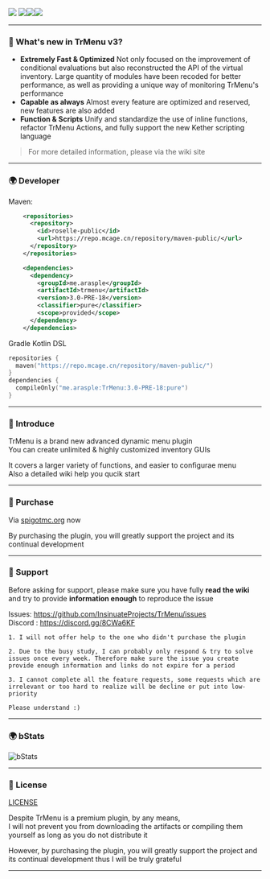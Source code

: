 ![](https://i.loli.net/2021/02/09/Mgv3z51fL8poh4W.png)
![](https://img.shields.io/github/last-commit/Arasple/TrMenu?logo=artstation&style=for-the-badge&color=9266CC)![](https://img.shields.io/github/issues/InsinuateProjects/TrMenu?style=for-the-badge&logo=slashdot)![](https://img.shields.io/github/release/Arasple/TrMenu?style=for-the-badge&color=00C58E&logo=ionic)

---

### 🔔 What's new in TrMenu v3?

- **Extremely Fast & Optimized** Not only focused on the improvement of conditional evaluations but also reconstructed
  the API of the virtual inventory. Large quantity of modules have been recoded for better performance, as well as
  providing a unique way of monitoring TrMenu's performance
- **Capable as always** Almost every feature are optimized and reserved, new features are also added
- **Function & Scripts** Unify and standardize the use of inline functions, refactor TrMenu Actions, and fully support
  the new Kether scripting language

> For more detailed information, please via the wiki site

---

### 🌍 Developer

Maven:
```xml
    <repositories>
      <repository>
        <id>roselle-public</id>
        <url>https://repo.mcage.cn/repository/maven-public/</url>
      </repository>
    </repositories>

    <dependencies>
      <dependency>
        <groupId>me.arasple</groupId>
        <artifactId>trmenu</artifactId>
        <version>3.0-PRE-18</version>
        <classifier>pure</classifier>
        <scope>provided</scope>
      </dependency>
    </dependencies>
```

Gradle Kotlin DSL
```kotlin
repositories {
  maven("https://repo.mcage.cn/repository/maven-public/")
}
dependencies {
  compileOnly("me.arasple:TrMenu:3.0-PRE-18:pure")
}

```

---

### 🎯 Introduce

TrMenu is a brand new advanced dynamic menu plugin  
You can create unlimited & highly customized inventory GUIs

It covers a larger variety of functions, and easier to configurae menu  
Also a detailed wiki help you qucik start

---

### 💙 Purchase

Via [spigotmc.org](https://www.spigotmc.org/resources/83120/) now

By purchasing the plugin, you will greatly support the project and its continual development

---

### 🚀 Support

Before asking for support, please make sure you have fully **read the wiki** and try to provide **information enough**
to reproduce the issue

Issues: https://github.com/InsinuateProjects/TrMenu/issues  
Discord : https://discord.gg/8CWa6KF

```
1. I will not offer help to the one who didn't purchase the plugin

2. Due to the busy study, I can probably only respond & try to solve issues once every week. Therefore make sure the issue you create provide enough information and links do not expire for a period

3. I cannot complete all the feature requests, some requests which are irrelevant or too hard to realize will be decline or put into low-priority

Please understand :)
```

---

### 🌍 bStats

![bStats](https://bstats.org/signatures/bukkit/TrMenu.svg)

---

### 🚩 License

[LICENSE](https://github.com/TrMenu/TrMenu/blob/master/LICENSE.md)

Despite TrMenu is a premium plugin, by any means,  
I will not prevent you from downloading the artifacts or compiling them yourself as long as you do not distribute it

However, by purchasing the plugin, you will greatly support the project and its continual development thus I will be
truly grateful

---